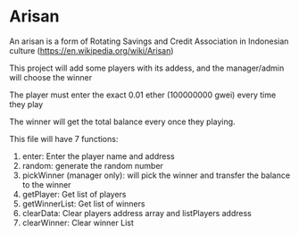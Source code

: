# Arisan 

An arisan is a form of Rotating Savings and Credit Association in Indonesian culture (https://en.wikipedia.org/wiki/Arisan)

This project will add some players with its addess, and the manager/admin will choose the winner

The player must enter the exact 0.01 ether (100000000 gwei) every time they play

The winner will get the total balance every once they playing.

This file will have 7 functions:
1. enter: Enter the player name and address
2. random: generate the random number
3. pickWinner (manager only): will pick the winner and transfer the balance to the winner
4. getPlayer: Get list of players
5. getWinnerList: Get list of winners
6. clearData: Clear players address array and listPlayers address
7. clearWinner: Clear winner List 